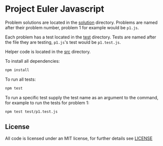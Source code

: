 # Project Euler Javascript

Problem solutions are located in the [solution](/javascript/solution) directory. Problems are named after their problem number, problem 1 for example would be `p1.js`.

Each problem has a test located in the [test](/javascript/test) directory. Tests are named after the file they are testing, `p1.js`'s test would be `p1.test.js`.

Helper code is located in the [src](/javascript/src) directory.

To install all dependencies:

```bash
npm install
```

To run all tests:

```bash
npm test
```

To run a specific test supply the test name as an argument to the command, for example to run the tests for problem 1:

```bash
npm test test/p1.test.js
```

## License

All code is licensed under an MIT license, for further details see [LICENSE](/LICENSE)

